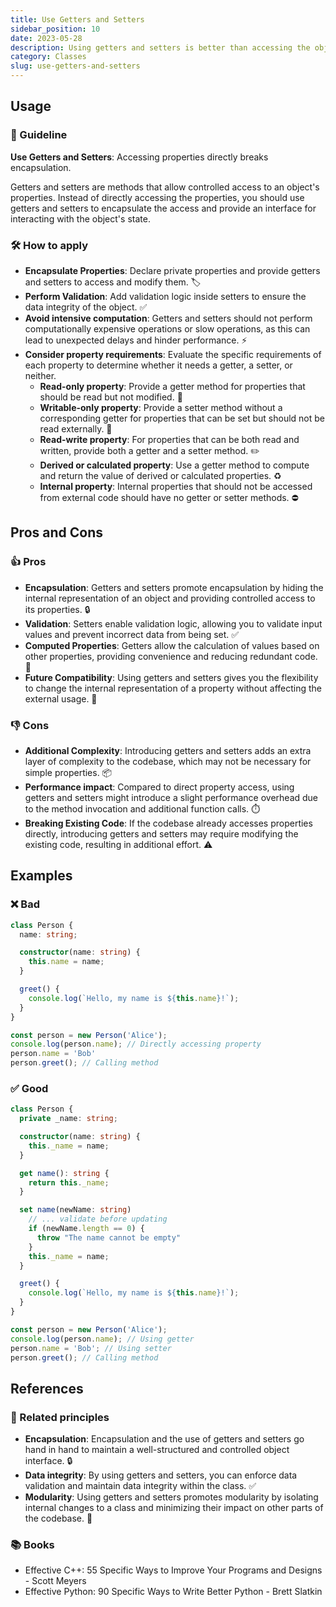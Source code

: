 ```yaml
---
title: Use Getters and Setters
sidebar_position: 10
date: 2023-05-28
description: Using getters and setters is better than accessing the object property directly. Accessing properties directly breaks encapsulation.
category: Classes
slug: use-getters-and-setters
---
```


## Usage

### 📝 Guideline
**Use Getters and Setters**: Accessing properties directly breaks encapsulation.

Getters and setters are methods that allow controlled access to an object's properties. Instead of directly accessing the properties, you should use getters and setters to encapsulate the access and provide an interface for interacting with the object's state.

### 🛠️ How to apply
- **Encapsulate Properties**: Declare private properties and provide getters and setters to access and modify them. 🏷️
- **Perform Validation**: Add validation logic inside setters to ensure the data integrity of the object. ✅
- **Avoid intensive computation**: Getters and setters should not perform computationally expensive operations or slow operations, as this can lead to unexpected delays and hinder performance. ⚡️
- **Consider property requirements**: Evaluate the specific requirements of each property to determine whether it needs a getter, a setter, or neither.
  - **Read-only property**: Provide a getter method for properties that should be read but not modified. 📖
  - **Writable-only property**: Provide a setter method without a corresponding getter for properties that can be set but should not be read externally. 📝
  - **Read-write property**: For properties that can be both read and written, provide both a getter and a setter method. ✏️
  - **Derived or calculated property**: Use a getter method to compute and return the value of derived or calculated properties. ♻️
  - **Internal property**: Internal properties that should not be accessed from external code should have no getter or setter methods. ⛔️


## Pros and Cons

### 👍 Pros
-   **Encapsulation**: Getters and setters promote encapsulation by hiding the internal representation of an object and providing controlled access to its properties. 🔒
-   **Validation**: Setters enable validation logic, allowing you to validate input values and prevent incorrect data from being set. ✅
-   **Computed Properties**: Getters allow the calculation of values based on other properties, providing convenience and reducing redundant code. 🔄
-   **Future Compatibility**: Using getters and setters gives you the flexibility to change the internal representation of a property without affecting the external usage. 🔁

### 👎 Cons
- **Additional Complexity**: Introducing getters and setters adds an extra layer of complexity to the codebase, which may not be necessary for simple properties. 📦
- **Performance impact**: Compared to direct property access, using getters and setters might introduce a slight performance overhead due to the method invocation and additional function calls. ⏱️
- **Breaking Existing Code**: If the codebase already accesses properties directly, introducing getters and setters may require modifying the existing code, resulting in additional effort. ⚠️

## Examples

### ❌ Bad
```typescript
class Person {
  name: string;

  constructor(name: string) {
    this.name = name;
  }

  greet() {
    console.log(`Hello, my name is ${this.name}!`);
  }
}

const person = new Person('Alice');
console.log(person.name); // Directly accessing property
person.name = 'Bob'
person.greet(); // Calling method

```

### ✅ Good
```typescript
class Person {
  private _name: string;

  constructor(name: string) {
    this._name = name;
  }

  get name(): string {
    return this._name;
  }

  set name(newName: string) 
    // ... validate before updating
    if (newName.length == 0) {
      throw "The name cannot be empty"
    }
    this._name = name;
  }

  greet() {
    console.log(`Hello, my name is ${this.name}!`);
  }
}

const person = new Person('Alice');
console.log(person.name); // Using getter
person.name = 'Bob'; // Using setter
person.greet(); // Calling method
```

## References

### 🔀 Related principles
- **Encapsulation**: Encapsulation and the use of getters and setters go hand in hand to maintain a well-structured and controlled object interface. 🔒
- **Data integrity**: By using getters and setters, you can enforce data validation and maintain data integrity within the class. ✅
- **Modularity**: Using getters and setters promotes modularity by isolating internal changes to a class and minimizing their impact on other parts of the codebase. 🧩

### 📚 Books
- Effective C++: 55 Specific Ways to Improve Your Programs and Designs - Scott Meyers
- Effective Python: 90 Specific Ways to Write Better Python - Brett Slatkin